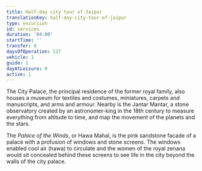 ```yaml
---
title: Half-day city tour of Jaipur
translationKey: half-day-city-tour-of-jaipur
type: excursion
id: services
duration: '04:00'
startTime: ''
transfer: 0
daysOfOperation: 127
vehicle: 1
guide: 1
dayAtLeisure: 0
active: 1
---
```

The City Palace, the principal residence of the former royal family, also houses a museum for textiles and costumes, miniatures, carpets and manuscripts, and arms and armour. Nearby is the Jantar Mantar, a stone observatory created by an astronomer-king in the 18th century to measure everything from altitude to time, and map the movement of the planets and the stars.    
 
The *Palace of the Winds*, or Hawa Mahal, is the pink sandstone facade of a palace with a profusion of windows and stone screens. The windows enabled cool air (hawa) to circulate and the women of the royal zenana would sit concealed behind these screens to see life in the city beyond the walls of the city palace.